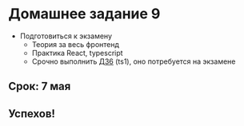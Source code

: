 # Домашнее задание 9

- Подготовиться к экзамену
  - Теория за весь фронтенд
  - Практика React, typescript
  - Срочно выполнить [ДЗ6](https://github.com/track-mail-ru/tt-fullstack/blob/master/track-2019-2020/2sem/front/lesson_8/homework.md) (ts1), оно потребуется на экзамене

## Срок: 7 мая

## Успехов!
